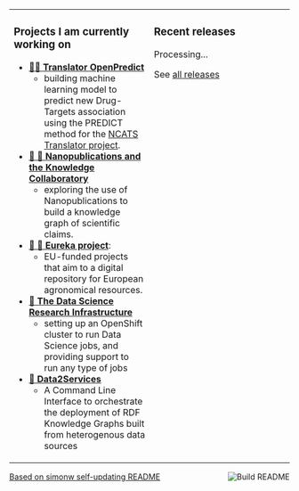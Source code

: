 <table><tr><td valign="top" width="50%">

### Projects I am currently working on
* [**🔮🐍 Translator OpenPredict**](https://maastrichtu-ids.github.io/translator-openpredict/)    
  * building machine learning model to predict new Drug-Targets association using the PREDICT method for the [NCATS Translator project](https://ncats.nih.gov/translator).
* [**🔬 📢 Nanopublications and the Knowledge Collaboratory**](http://nanopub.org/wordpress/)
  * exploring the use of Nanopublications to build a knowledge graph of scientific claims.
* [**🚜 🌾 Eureka project**](https://h2020eureka.eu/about): 
  * EU-funded projects that aim to a digital repository for European agronomical resources.
* **[🔭 The Data Science Research Infrastructure](https://maastrichtu-ids.github.io/dsri-documentation/)**
  * setting up an OpenShift cluster to run Data Science jobs, and providing support to run any type of jobs
* **[🐳 Data2Services](https://d2s.semanticscience.org)**
  * A Command Line Interface to orchestrate the deployment of RDF Knowledge Graphs built from heterogenous data sources

</td><td valign="top" width="50%">

### Recent releases
<!-- recent_releases starts -->
Processing...
<!-- recent_releases ends -->
See [all releases](https://github.com/vemonet/vemonet/blob/master/releases.md)

</td></tr></table>

<a href="https://github.com/vemonet/vemonet/actions"><img src="https://github.com/vemonet/vemonet/workflows/Build%20README/badge.svg" align="right" alt="Build README"></a> <a href="https://simonwillison.net/2020/Jul/10/self-updating-profile-readme/">Based on simonw self-updating README</a>


<!--
![My github stats](https://github-readme-stats.vercel.app/api?username=vemonet&show_icons=true)
Create table:
<table><tr><td valign="top">
1st column
</td><td valign="top">
2nd column
</td></tr></table>

**vemonet/vemonet** is a ✨ _special_ ✨ repository because its `README.md` (this file) appears on your GitHub profile.

Here are some ideas to get you started:

- 🔭 I’m currently working on ...
- 🌱 I’m currently learning ...
- 👯 I’m looking to collaborate on ...
- 🤔 I’m looking for help with ...
- 💬 Ask me about ...
- 📫 How to reach me: ...
- 😄 Pronouns: ...
- ⚡ Fun fact: ...
-->
